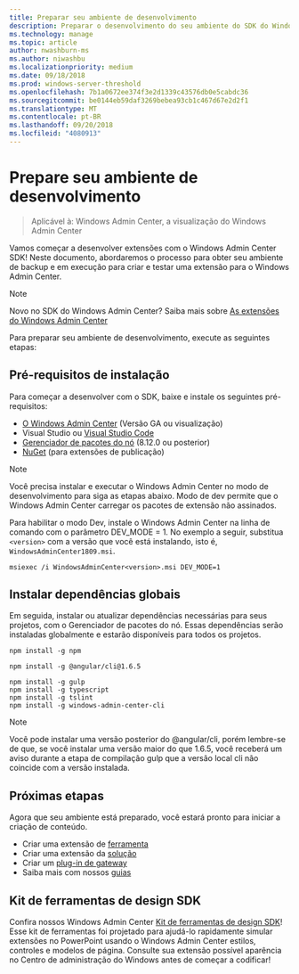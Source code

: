 ```yaml
---
title: Preparar seu ambiente de desenvolvimento
description: Preparar o desenvolvimento do seu ambiente do SDK do Windows Admin Center (Project Honolulu)
ms.technology: manage
ms.topic: article
author: nwashburn-ms
ms.author: niwashbu
ms.localizationpriority: medium
ms.date: 09/18/2018
ms.prod: windows-server-threshold
ms.openlocfilehash: 7b1a0672ee374f3e2d1339c43576db0e5cabdc36
ms.sourcegitcommit: be0144eb59daf3269bebea93cb1c467d67e2d2f1
ms.translationtype: MT
ms.contentlocale: pt-BR
ms.lasthandoff: 09/20/2018
ms.locfileid: "4080913"
---
```

# Prepare seu ambiente de desenvolvimento

>Aplicável à: Windows Admin Center, a visualização do Windows Admin Center

Vamos começar a desenvolver extensões com o Windows Admin Center SDK!  Neste documento, abordaremos o processo para obter seu ambiente de backup e em execução para criar e testar uma extensão para o Windows Admin Center.

> [!NOTE]
> Novo no SDK do Windows Admin Center?  Saiba mais sobre [As extensões do Windows Admin Center](extensibility-overview.md)

Para preparar seu ambiente de desenvolvimento, execute as seguintes etapas:

## Pré-requisitos de instalação

Para começar a desenvolver com o SDK, baixe e instale os seguintes pré-requisitos:

* [O Windows Admin Center](https://aka.ms/WACDownloadPage) (Versão GA ou visualização)
* Visual Studio ou [Visual Studio Code](http://code.visualstudio.com)
* [Gerenciador de pacotes do nó](https://npmjs.com/get-npm) (8.12.0 ou posterior)
* [NuGet](https://www.nuget.org/downloads) (para extensões de publicação)

> [!NOTE]
> Você precisa instalar e executar o Windows Admin Center no modo de desenvolvimento para siga as etapas abaixo. Modo de dev permite que o Windows Admin Center carregar os pacotes de extensão não assinados.
>
>  Para habilitar o modo Dev, instale o Windows Admin Center na linha de comando com o parâmetro DEV_MODE = 1. No exemplo a seguir, substitua ```<version>``` com a versão que você está instalando, isto é, ```WindowsAdminCenter1809.msi```.
>
> ```msiexec /i WindowsAdminCenter<version>.msi DEV_MODE=1```

## Instalar dependências globais

Em seguida, instalar ou atualizar dependências necessárias para seus projetos, com o Gerenciador de pacotes do nó. Essas dependências serão instaladas globalmente e estarão disponíveis para todos os projetos.

```
npm install -g npm

npm install -g @angular/cli@1.6.5

npm install -g gulp
npm install -g typescript
npm install -g tslint
npm install -g windows-admin-center-cli
```

>[!NOTE]
>Você pode instalar uma versão posterior do @angular/cli, porém lembre-se de que, se você instalar uma versão maior do que 1.6.5, você receberá um aviso durante a etapa de compilação gulp que a versão local cli não coincide com a versão instalada.

## Próximas etapas

Agora que seu ambiente está preparado, você estará pronto para iniciar a criação de conteúdo.

- Criar uma extensão de [ferramenta](develop-tool.md)
- Criar uma extensão da [solução](develop-solution.md)
- Criar um [plug-in de gateway](develop-gateway-plugin.md)
- Saiba mais com nossos [guias](guides.md)

## Kit de ferramentas de design SDK

Confira nossos Windows Admin Center [Kit de ferramentas de design SDK](https://github.com/Microsoft/windows-admin-center-sdk/blob/master/WindowsAdminCenterDesignToolkit.zip)! Esse kit de ferramentas foi projetado para ajudá-lo rapidamente simular extensões no PowerPoint usando o Windows Admin Center estilos, controles e modelos de página. Consulte sua extensão possível aparência no Centro de administração do Windows antes de começar a codificar!

